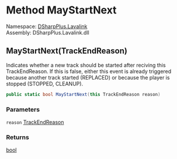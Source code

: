 # Method MayStartNext

Namespace: [DSharpPlus.Lavalink](DSharpPlus.Lavalink.md)  
Assembly: DSharpPlus.Lavalink.dll

## <a id="DSharpPlus_Lavalink_LavalinkUtilities_MayStartNext_DSharpPlus_Lavalink_EventArgs_TrackEndReason_"></a>MayStartNext\(TrackEndReason\)

Indicates whether a new track should be started after reciving this TrackEndReason. If this is false, either this event is
already triggered because another track started (REPLACED) or because the player is stopped (STOPPED, CLEANUP).

```csharp
public static bool MayStartNext(this TrackEndReason reason)
```

### Parameters

`reason` [TrackEndReason](DSharpPlus.Lavalink.EventArgs.TrackEndReason.md)

### Returns

[bool](https://learn.microsoft.com/dotnet/api/system.boolean)

